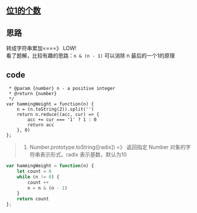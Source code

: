 ## [位1的个数](https://leetcode-cn.com/problems/number-of-1-bits/)
## 思路
转成字符串累加====》 LOW!   
看了题解，比较有趣的思路：`n & (n - 1)` 可以消除 n 最后的一个1的原理
## code
```js/**
 * @param {number} n - a positive integer
 * @return {number}
 */
var hammingWeight = function(n) {
    n = (n.toString(2)).split('')
    return n.reduce((acc, cur) => {
        acc += cur === '1' ? 1 : 0
        return acc
    }, 0)
};
```
> 1. Number.prototype.toString([radix]) =》 返回指定 Number 对象的字符串表示形式。radix 表示基数，默认为10
```js
var hammingWeight = function(n) {
    let count = 0
    while (n != 0) {
        count ++
        n = n & (n - 1)
    }
    return count
};

```